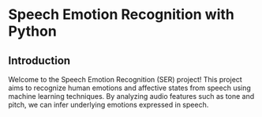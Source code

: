 # Speech Emotion Recognition with Python

## Introduction
Welcome to the Speech Emotion Recognition (SER) project! This project aims to recognize human emotions and affective states from speech using machine learning techniques. By analyzing audio features such as tone and pitch, we can infer underlying emotions expressed in speech.
